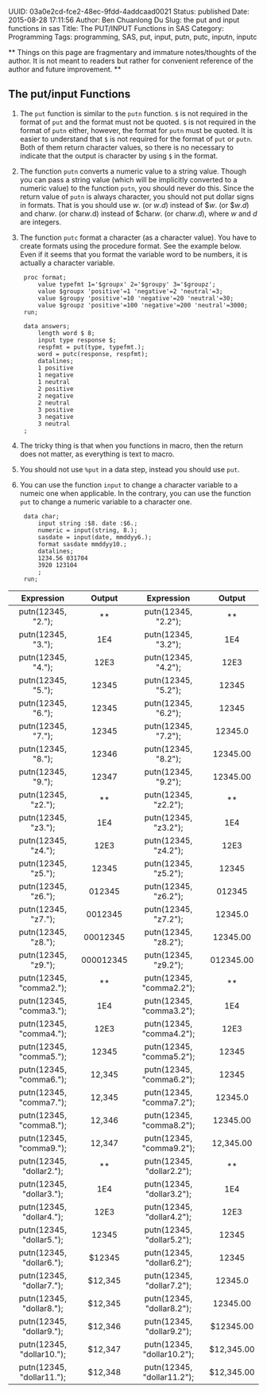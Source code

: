 UUID: 03a0e2cd-fce2-48ec-9fdd-4addcaad0021
Status: published
Date: 2015-08-28 17:11:56
Author: Ben Chuanlong Du
Slug: the put and input functions in sas
Title: The PUT/INPUT Functions in SAS
Category: Programming
Tags: programming, SAS, put, input, putn, putc, inputn, inputc

**
Things on this page are
fragmentary and immature notes/thoughts of the author.
It is not meant to readers
but rather for convenient reference of the author and future improvement.
**


## The put/input Functions 
1. The `put` function is similar to the `putn` function. 
`$` is not required in the format of `put` and the format must not be quoted.
`$` is not required in the format of `putn` either,
however, the format for `putn` must be quoted. 
It is easier to understand that `$` is not required for the format of `put` or `putn`.
Both of them return character values, 
so there is no necessary to indicate that the output is character 
by using `$` in the format.

2. The function `putn` converts a numeric value to a string value.
Though you can pass a string value 
(which will be implicitly converted to a numeric value) to the function `putn`,
you should never do this.
Since the return value of `putn` is always character,
you should not put dollar signs in formats.
That is you should use $w$. (or $w.d$) instead of \$$w$. (or \$$w.d$)
and char$w$. (or char$w$.d) instead of \$char$w$. (or char$w$.$d$),
where $w$ and $d$ are integers.


3. The function `putc` format a character (as a character value).
You have to create formats using the procedure format.
See the example below.
Even if it seems that you format the variable word to be numbers,
it is actually a character variable.

        proc format;
            value typefmt 1='$groupx' 2='$groupy' 3='$groupz';
            value $groupx 'positive'=1 'negative'=2 'neutral'=3;
            value $groupy 'positive'=10 'negative'=20 'neutral'=30;
            value $groupz 'positive'=100 'negative'=200 'neutral'=3000;
        run;

        data answers;
            length word $ 8;
            input type response $;
            respfmt = put(type, typefmt.);
            word = putc(response, respfmt);
            datalines;
            1 positive
            1 negative
            1 neutral
            2 positive
            2 negative
            2 neutral
            3 positive
            3 negative
            3 neutral
        ;

3. The tricky thing is that when you functions in macro, 
then the return does not matter,
as everything is text to macro. 

3. You should not use `%put` in a data step, 
instead you should use `put`.


2. You can use the function `input` 
to change a character variable to a numeic one when applicable.
In the contrary, 
you can use the function `put` to change a numeric variable to a character one.

        data char;
            input string :$8. date :$6.;
            numeric = input(string, 8.);
            sasdate = input(date, mmddyy6.);
            format sasdate mmddyy10.; 
            datalines;
            1234.56 031704
            3920 123104
            ;
        run;

|Expression|Output|Expression|Output|
|:----------:|:------:|:----------:|:------:|
|putn(12345, "2.");|**|putn(12345, "2.2");|**|
|putn(12345, "3.");|1E4|putn(12345, "3.2");|1E4|
|putn(12345, "4.");|12E3|putn(12345, "4.2");|12E3|
|putn(12345, "5.");|12345|putn(12345, "5.2");|12345|
|putn(12345, "6.");|12345|putn(12345, "6.2");|12345|
|putn(12345, "7.");|12345|putn(12345, "7.2");|12345.0|
|putn(12345, "8.");|12346|putn(12345, "8.2");|12345.00|
|putn(12345, "9.");|12347|putn(12345, "9.2");|12345.00|
|putn(12345, "z2.");|**|putn(12345, "z2.2");|**|
|putn(12345, "z3.");|1E4|putn(12345, "z3.2");|1E4|
|putn(12345, "z4.");|12E3|putn(12345, "z4.2");|12E3|
|putn(12345, "z5.");|12345|putn(12345, "z5.2");|12345|
|putn(12345, "z6.");|012345|putn(12345, "z6.2");|012345|
|putn(12345, "z7.");|0012345|putn(12345, "z7.2");|12345.0|
|putn(12345, "z8.");|00012345|putn(12345, "z8.2");|12345.00|
|putn(12345, "z9.");|000012345|putn(12345, "z9.2");|012345.00|
|putn(12345, "comma2.");|**|putn(12345, "comma2.2");|**|
|putn(12345, "comma3.");|1E4|putn(12345, "comma3.2");|1E4|
|putn(12345, "comma4.");|12E3|putn(12345, "comma4.2");|12E3|
|putn(12345, "comma5.");|12345|putn(12345, "comma5.2");|12345|
|putn(12345, "comma6.");|12,345|putn(12345, "comma6.2");|12345|
|putn(12345, "comma7.");|12,345|putn(12345, "comma7.2");|12345.0|
|putn(12345, "comma8.");|12,346|putn(12345, "comma8.2");|12345.00|
|putn(12345, "comma9.");|12,347|putn(12345, "comma9.2");|12,345.00|
|putn(12345, "dollar2.");|**|putn(12345, "dollar2.2");|**|
|putn(12345, "dollar3.");|1E4|putn(12345, "dollar3.2");|1E4|
|putn(12345, "dollar4.");|12E3|putn(12345, "dollar4.2");|12E3|
|putn(12345, "dollar5.");|12345|putn(12345, "dollar5.2");|12345|
|putn(12345, "dollar6.");|$12345|putn(12345, "dollar6.2");|12345|
|putn(12345, "dollar7.");|$12,345|putn(12345, "dollar7.2");|12345.0|
|putn(12345, "dollar8.");|$12,345|putn(12345, "dollar8.2");|12345.00|
|putn(12345, "dollar9.");|$12,346|putn(12345, "dollar9.2");|$12345.00|
|putn(12345, "dollar10.");|$12,347|putn(12345, "dollar10.2");|$12,345.00|
|putn(12345, "dollar11.");|$12,348|putn(12345, "dollar11.2");|$12,345.00|
